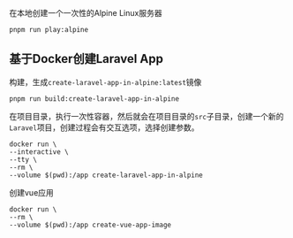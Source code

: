 在本地创建一个一次性的Alpine Linux服务器
```
pnpm run play:alpine
```

## 基于Docker创建Laravel App

构建，生成`create-laravel-app-in-alpine:latest`镜像
```
pnpm run build:create-laravel-app-in-alpine
```

在项目目录，执行一次性容器，然后就会在项目目录的`src`子目录，创建一个新的`Laravel`项目，创建过程会有交互选项，选择创建参数。
```
docker run \
--interactive \
--tty \
--rm \
--volume $(pwd):/app create-laravel-app-in-alpine
```


创建vue应用
```
docker run \
--rm \
--volume $(pwd):/app create-vue-app-image
```